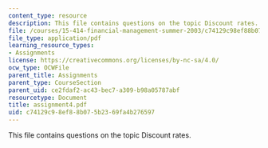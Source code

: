 ```yaml
---
content_type: resource
description: This file contains questions on the topic Discount rates.
file: /courses/15-414-financial-management-summer-2003/c74129c98ef88b075b2369fa4b276597_assignment4.pdf
file_type: application/pdf
learning_resource_types:
- Assignments
license: https://creativecommons.org/licenses/by-nc-sa/4.0/
ocw_type: OCWFile
parent_title: Assignments
parent_type: CourseSection
parent_uid: ce2fdaf2-ac43-bec7-a309-b98a05787abf
resourcetype: Document
title: assignment4.pdf
uid: c74129c9-8ef8-8b07-5b23-69fa4b276597
---
```

This file contains questions on the topic Discount rates.